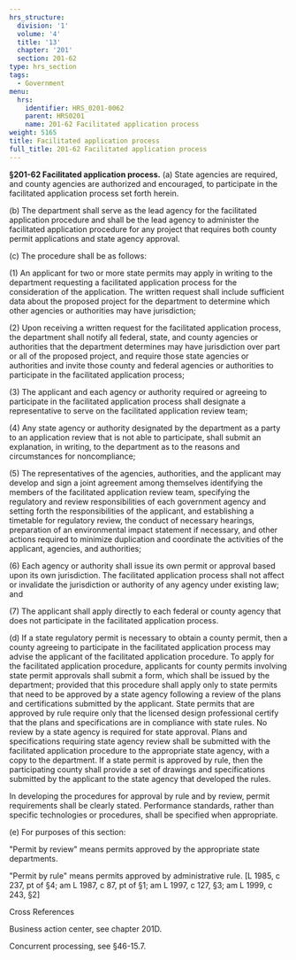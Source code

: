 ```yaml
---
hrs_structure:
  division: '1'
  volume: '4'
  title: '13'
  chapter: '201'
  section: 201-62
type: hrs_section
tags:
  - Government
menu:
  hrs:
    identifier: HRS_0201-0062
    parent: HRS0201
    name: 201-62 Facilitated application process
weight: 5165
title: Facilitated application process
full_title: 201-62 Facilitated application process
---
```

**§201-62 Facilitated application process.** (a) State agencies are required, and county agencies are authorized and encouraged, to participate in the facilitated application process set forth herein.

(b) The department shall serve as the lead agency for the facilitated application procedure and shall be the lead agency to administer the facilitated application procedure for any project that requires both county permit applications and state agency approval.

(c) The procedure shall be as follows:

(1) An applicant for two or more state permits may apply in writing to the department requesting a facilitated application process for the consideration of the application. The written request shall include sufficient data about the proposed project for the department to determine which other agencies or authorities may have jurisdiction;

(2) Upon receiving a written request for the facilitated application process, the department shall notify all federal, state, and county agencies or authorities that the department determines may have jurisdiction over part or all of the proposed project, and require those state agencies or authorities and invite those county and federal agencies or authorities to participate in the facilitated application process;

(3) The applicant and each agency or authority required or agreeing to participate in the facilitated application process shall designate a representative to serve on the facilitated application review team;

(4) Any state agency or authority designated by the department as a party to an application review that is not able to participate, shall submit an explanation, in writing, to the department as to the reasons and circumstances for noncompliance;

(5) The representatives of the agencies, authorities, and the applicant may develop and sign a joint agreement among themselves identifying the members of the facilitated application review team, specifying the regulatory and review responsibilities of each government agency and setting forth the responsibilities of the applicant, and establishing a timetable for regulatory review, the conduct of necessary hearings, preparation of an environmental impact statement if necessary, and other actions required to minimize duplication and coordinate the activities of the applicant, agencies, and authorities;

(6) Each agency or authority shall issue its own permit or approval based upon its own jurisdiction. The facilitated application process shall not affect or invalidate the jurisdiction or authority of any agency under existing law; and

(7) The applicant shall apply directly to each federal or county agency that does not participate in the facilitated application process.

(d) If a state regulatory permit is necessary to obtain a county permit, then a county agreeing to participate in the facilitated application process may advise the applicant of the facilitated application procedure. To apply for the facilitated application procedure, applicants for county permits involving state permit approvals shall submit a form, which shall be issued by the department; provided that this procedure shall apply only to state permits that need to be approved by a state agency following a review of the plans and certifications submitted by the applicant. State permits that are approved by rule require only that the licensed design professional certify that the plans and specifications are in compliance with state rules. No review by a state agency is required for state approval. Plans and specifications requiring state agency review shall be submitted with the facilitated application procedure to the appropriate state agency, with a copy to the department. If a state permit is approved by rule, then the participating county shall provide a set of drawings and specifications submitted by the applicant to the state agency that developed the rules.

In developing the procedures for approval by rule and by review, permit requirements shall be clearly stated. Performance standards, rather than specific technologies or procedures, shall be specified when appropriate.

(e) For purposes of this section:

"Permit by review" means permits approved by the appropriate state departments.

"Permit by rule" means permits approved by administrative rule. [L 1985, c 237, pt of §4; am L 1987, c 87, pt of §1; am L 1997, c 127, §3; am L 1999, c 243, §2]

Cross References

Business action center, see chapter 201D.

Concurrent processing, see §46-15.7.